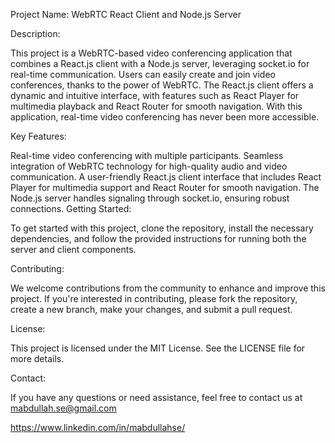 Project Name: WebRTC React Client and Node.js Server

Description:

This project is a WebRTC-based video conferencing application that combines a React.js client with a Node.js server, leveraging socket.io for real-time communication. Users can easily create and join video conferences, thanks to the power of WebRTC. The React.js client offers a dynamic and intuitive interface, with features such as React Player for multimedia playback and React Router for smooth navigation. With this application, real-time video conferencing has never been more accessible.

Key Features:

Real-time video conferencing with multiple participants.
Seamless integration of WebRTC technology for high-quality audio and video communication.
A user-friendly React.js client interface that includes React Player for multimedia support and React Router for smooth navigation.
The Node.js server handles signaling through socket.io, ensuring robust connections.
Getting Started:

To get started with this project, clone the repository, install the necessary dependencies, and follow the provided instructions for running both the server and client components.

Contributing:

We welcome contributions from the community to enhance and improve this project. If you're interested in contributing, please fork the repository, create a new branch, make your changes, and submit a pull request.

License:

This project is licensed under the MIT License. See the LICENSE file for more details.

Contact:

If you have any questions or need assistance, feel free to contact us at mabdullah.se@gmail.com

https://www.linkedin.com/in/mabdullahse/
